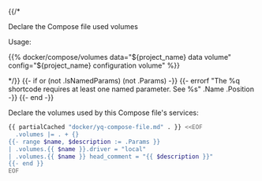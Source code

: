 {{/*

Declare the Compose file used volumes

Usage:

{{% docker/compose/volumes
  data="${project_name} data volume"
  config="${project_name} configuration volume"
%}}

*/}}
{{- if or (not .IsNamedParams) (not .Params) -}}
  {{-
    errorf
    "The %q shortcode requires at least one named parameter. See %s"
    .Name .Position
  -}}
{{- end -}}

Declare the volumes used by this Compose file's services:

```bash
{{ partialCached "docker/yq-compose-file.md" . }} <<EOF
  .volumes |= . + {}
{{- range $name, $description := .Params }}
| .volumes.{{ $name }}.driver = "local"
| .volumes.{{ $name }} head_comment = "{{ $description }}"
{{- end }}
EOF
```

